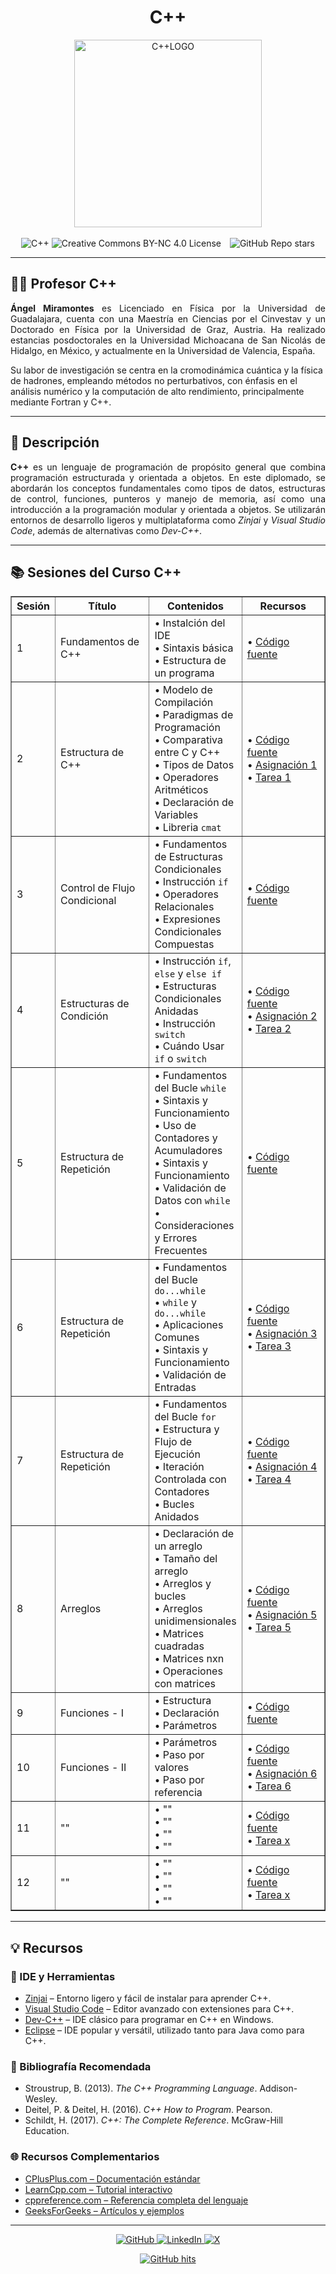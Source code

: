 <div align="center">
  <h1>C++</h1>
  <img src="https://github.com/f0xpl0it/Tercer-Diplomado-en-Programacion-Basica/blob/main/Assets/C%2B%2B.png" alt="C++LOGO" width="300"/>  
<br><br>

<img src="https://img.shields.io/badge/-C++-00599C?logo=c%2B%2B&logoColor=white&style=plastic" alt="C++" />
<img src="https://img.shields.io/badge/License-CC%20BY--NC%204.0-007FFF?style=plastic&logo=creativecommons&logoColor=white" alt="Creative Commons BY-NC 4.0 License" />
<img src="https://img.shields.io/github/stars/f0xpl0it" alt="GitHub Repo stars" style="margin-left: 10px;" />

</div>

---

<h2>👨‍🏫 Profesor C++ </h2>
<p style="max-width: 600px; text-align: justify;"> <strong>Ángel Miramontes</strong> es Licenciado en Física por la Universidad de Guadalajara, cuenta con una Maestría en Ciencias por el Cinvestav y un Doctorado en Física por la Universidad de Graz, Austria. Ha realizado estancias posdoctorales en la Universidad Michoacana de San Nicolás de Hidalgo, en México, y actualmente en la Universidad de Valencia, España.

Su labor de investigación se centra en la cromodinámica cuántica y la física de hadrones, empleando métodos no perturbativos, con énfasis en el análisis numérico y la computación de alto rendimiento, principalmente mediante Fortran y C++.
  
---
<h2>🚀 Descripción</h2>

<p style="text-align: justify;">
  <strong>C++</strong> es un lenguaje de programación de propósito general que combina programación estructurada y orientada a objetos. En este diplomado, se abordarán los conceptos fundamentales como tipos de datos, estructuras de control, funciones, punteros y manejo de memoria, así como una introducción a la programación modular y orientada a objetos. Se utilizarán entornos de desarrollo ligeros y multiplataforma como <em>Zinjai</em> y <em>Visual Studio Code</em>, además de alternativas como <em>Dev-C++</em>.
</p>

---

<h2>📚 Sesiones del Curso C++</h2>

<div align="center">
  <table border="1" cellspacing="0" cellpadding="6" width="100%">
    <tr>
      <th width="10%">Sesión</th>
      <th width="30%">Título</th>
      <th>Contenidos</th>
      <th width="210px">Recursos</th>
    </tr>
    <tr>
      <td>1</td>
      <td>Fundamentos de C++</td>
      <td>
        • Instalción del IDE <br />
        • Sintaxis básica<br />
        • Estructura de un programa
      </td>
      <td>
        • <a href="https://github.com/f0xpl0it/Tercer-Diplomado-en-Programacion-Basica/tree/main/C%2B%2B/Sesions/Sesion%201">Código fuente</a>
      </td>
    </tr>
    <tr>
      <td>2</td>
      <td>Estructura de C++</td>
      <td>
        • Modelo de Compilación<br />
        • Paradigmas de Programación<br />
        • Comparativa entre C y C++<br />
        • Tipos de Datos  <br />
        • Operadores Aritméticos<br />
        • Declaración de Variables<br />
        • Libreria <code>cmat</code>
      </td>
      <td>
        • <a href="https://github.com/f0xpl0it/Tercer-Diplomado-en-Programacion-Basica/tree/main/C%2B%2B/Sesions/Sesion%202">Código fuente</a><br />
        • <a href="https://github.com/f0xpl0it/Tercer-Diplomado-en-Programacion-Basica/blob/main/C%2B%2B/Assignments/Tarea_1_c%2B%2B.pdf">Asignación 1</a><br />
        • <a href="https://github.com/f0xpl0it/Tercer-Diplomado-en-Programacion-Basica/tree/main/C%2B%2B/Homework/Tarea_1">Tarea 1</a>
      </td>
    </tr>
    <tr>
      <td>3</td>
      <td>Control de Flujo Condicional </td>
      <td>
        • Fundamentos de Estructuras Condicionales<br />
        • Instrucción <code>if</code><br />
        • Operadores Relacionales<br />
        • Expresiones Condicionales Compuestas
      </td>
      <td>
        • <a href="https://github.com/f0xpl0it/Tercer-Diplomado-en-Programacion-Basica/tree/main/C%2B%2B/Sesions/Sesion%203">Código fuente</a>
      </td>
    </tr>
        <tr>
      <td>4</td>
      <td>Estructuras de Condición</td>
      <td>
        • Instrucción <code>if</code>, <code>else</code> y <code>else if</code><br />
        • Estructuras Condicionales Anidadas<br />
        • Instrucción <code>switch</code><br />
        • Cuándo Usar <code>if</code> o <code>switch</code>
      </td>
      <td>
        • <a href="https://github.com/f0xpl0it/Tercer-Diplomado-en-Programacion-Basica/tree/main/C%2B%2B/Sesions/Sesion%204">Código fuente</a><br />
        • <a href="https://github.com/f0xpl0it/Tercer-Diplomado-en-Programacion-Basica/blob/main/C%2B%2B/Assignments/Tarea_2_cpp.pdf">Asignación 2</a><br />
        • <a href="https://github.com/f0xpl0it/Tercer-Diplomado-en-Programacion-Basica/tree/main/C%2B%2B/Homework/Tarea_2">Tarea 2</a>
      </td>
    </tr>
        <tr>
      <td>5</td>
      <td>Estructura de Repetición</td>
      <td>
        • Fundamentos del Bucle <code>while</code><br />
        • Sintaxis y Funcionamiento<br />
        • Uso de Contadores y Acumuladores<br />
        • Sintaxis y Funcionamiento<br />
        • Validación de Datos con <code>while</code><br />
        • Consideraciones y Errores Frecuentes
      </td>
      <td>
        • <a href="https://github.com/f0xpl0it/Tercer-Diplomado-en-Programacion-Basica/tree/main/C%2B%2B/Sesions/Sesion%205">Código fuente</a>
      </td>
    </tr>
          <tr>
      <td>6</td>
      <td>Estructura de Repetición</td>
      <td>
        • Fundamentos del Bucle <code>do...while</code><br />
        • <code>while</code> y <code>do...while</code><br />
        • Aplicaciones Comunes<br />
        • Sintaxis y Funcionamiento<br />
        • Validación de Entradas 
      </td>
      <td>
        • <a href="https://github.com/f0xpl0it/Tercer-Diplomado-en-Programacion-Basica/tree/main/C%2B%2B/Sesions/Sesion%206">Código fuente</a><br />
        • <a href="https://github.com/f0xpl0it/Tercer-Diplomado-en-Programacion-Basica/blob/main/C%2B%2B/Assignments/Tarea3.pdf">Asignación 3</a><br />
        • <a href="https://github.com/f0xpl0it/Tercer-Diplomado-en-Programacion-Basica/tree/main/C%2B%2B/Homework/Tarea_3">Tarea 3</a>
      </td>
    </tr>
    <tr>
      <td>7</td>
      <td>Estructura de Repetición</td>
      <td>
        • Fundamentos del Bucle <code>for</code><br />
        • Estructura y Flujo de Ejecución<br />
        • Iteración Controlada con Contadores<br />
        • Bucles Anidados
      </td>
      <td>
        • <a href="https://github.com/f0xpl0it/Tercer-Diplomado-en-Programacion-Basica/tree/main/C%2B%2B/Sesions/Sesion%207">Código fuente</a><br />
        • <a href="https://github.com/f0xpl0it/Tercer-Diplomado-en-Programacion-Basica/blob/main/C%2B%2B/Assignments/Tarea4.pdf">Asignación 4</a><br />
        • <a href="https://github.com/f0xpl0it/Tercer-Diplomado-en-Programacion-Basica/tree/main/C%2B%2B/Homework/Tarea_4">Tarea 4</a>
      </td>
    </tr>
      <td>8</td>
      <td>Arreglos</td>
      <td>
        • Declaración de un arreglo<br />
        • Tamaño del arreglo<br />
        • Arreglos y bucles<br />
        • Arreglos unidimensionales<br />
        • Matrices cuadradas<br />
        • Matrices nxn <br />
        • Operaciones con matrices
      </td>
      <td>
        • <a href="https://github.com/f0xpl0it/Tercer-Diplomado-en-Programacion-Basica/tree/main/C%2B%2B/Sesions/Sesion%208">Código fuente</a><br />
        • <a href="https://github.com/f0xpl0it/Tercer-Diplomado-en-Programacion-Basica/blob/main/C%2B%2B/Assignments/tarea5.pdf">Asignación 5</a><br />
        • <a href="https://github.com/f0xpl0it/Tercer-Diplomado-en-Programacion-Basica/tree/main/C%2B%2B/Homework/Tarea_5">Tarea 5</a>
      </td>
    </tr>
      <td>9</td>
      <td>Funciones - I</td>
      <td>
        • Estructura<br />
        • Declaración<br />
        • Parámetros
      </td>
      <td>
        • <a href="https://github.com/f0xpl0it/Tercer-Diplomado-en-Programacion-Basica/tree/main/C%2B%2B/Sesions/Sesion%209">Código fuente</a>
      </td>
    </tr>
        <td>10</td>
      <td>Funciones - II</td>
      <td>
        • Parámetros<br />
        • Paso por valores<br />
        • Paso por referencia
      </td>
          <td>
        • <a href="https://github.com/f0xpl0it/Tercer-Diplomado-en-Programacion-Basica/tree/main/C%2B%2B/Sesions/Sesion%2010">Código fuente</a><br />
        • <a href="https://github.com/f0xpl0it/Tercer-Diplomado-en-Programacion-Basica/blob/main/C%2B%2B/Assignments/tarea5.pdf">Asignación 6</a><br />
        • <a href="https://github.com/f0xpl0it/Tercer-Diplomado-en-Programacion-Basica/tree/main/C%2B%2B/Homework/Tarea_6">Tarea 6</a>
      </td>
    </tr>
            <td>11</td>
      <td>""</td>
      <td>
        • ""<br />
        • ""<br />
        • ""<br />
        • ""
      </td>
          <td>
        • <a href="LINK">Código fuente</a><br />
        • <a href="LINK">Tarea x</a>
      </td>
    </tr>
            <td>12</td>
      <td>""</td>
      <td>
        • ""<br />
        • ""<br />
        • ""<br />
        • ""
      </td>
          <td>
        • <a href="LINK">Código fuente</a><br />
        • <a href="LINK">Tarea x</a>
      </td>
    </tr>
  </table>
</div>

---

<h2>💡 <strong>Recursos</strong></h2>

<h3>🔧 IDE y Herramientas</h3>
<ul>
  <li><a href="https://zinjai.sourceforge.net/" target="_blank">Zinjai</a> – Entorno ligero y fácil de instalar para aprender C++.</li>
  <li><a href="https://code.visualstudio.com/" target="_blank">Visual Studio Code</a> – Editor avanzado con extensiones para C++.</li>
  <li><a href="https://sourceforge.net/projects/orwelldevcpp/" target="_blank">Dev-C++</a> – IDE clásico para programar en C++ en Windows.</li>
  <li><a href="https://www.eclipse.org/" target="_blank">Eclipse</a> – IDE popular y versátil, utilizado tanto para Java como para C++.</li>
</ul>

<h3>📘 Bibliografía Recomendada</h3>
<ul>
  <li>Stroustrup, B. (2013). <em>The C++ Programming Language</em>. Addison-Wesley.</li>
  <li>Deitel, P. & Deitel, H. (2016). <em>C++ How to Program</em>. Pearson.</li>
  <li>Schildt, H. (2017). <em>C++: The Complete Reference</em>. McGraw-Hill Education.</li>
</ul>

<h3>🌐 Recursos Complementarios</h3>
<ul>
  <li><a href="https://cplusplus.com/" target="_blank">CPlusPlus.com – Documentación estándar</a></li>
  <li><a href="https://www.learncpp.com/" target="_blank">LearnCpp.com – Tutorial interactivo</a></li>
  <li><a href="https://en.cppreference.com/" target="_blank">cppreference.com – Referencia completa del lenguaje</a></li>
  <li><a href="https://www.geeksforgeeks.org/c-plus-plus/" target="_blank">GeeksForGeeks – Artículos y ejemplos</a></li>
</ul>

---

<p align="center">
    <a href="https://github.com/f0xpl0it" target="_blank">
        <img alt="GitHub" src="https://img.shields.io/badge/-@f0xpl0it-181717?style=plastic&logo=GitHub&logoColor=white">
    </a>
    <a href="https://www.linkedin.com/in/michael-paucar-rojas-061545129" target="_blank">
        <img alt="LinkedIn" src="https://img.shields.io/badge/-LinkedIn-0077B5?style=plastic&logo=Linkedin&logoColor=white">
    </a>
<a href="https://x.com/f0xpl0it" target="_blank">
  <img alt="X" src="https://img.shields.io/badge/-@f0xpl0it-FFFFFF?logo=x&logoColor=000000&style=plastic" />
</a>
</p>

<p align="center">
    <a href="[https://github.com/f0xpl0it/Tercer-Diplomado-en-Programacion-Basica/edit/main/Wolfram](https://github.com/f0xpl0it/Tercer-Diplomado-en-Programacion-Basica/tree/main/C%2B%2B)" target="_blank">
        <img alt="GitHub hits" src="https://img.shields.io/github/last-commit/f0xpl0it/Tercer-Diplomado-en-Programaci-n-B-sica-2025?label=profile%20updated&style=plastic">
    </a>
</p>



                                                



























